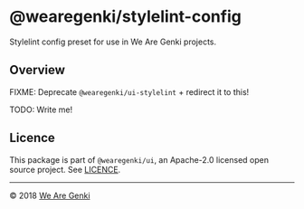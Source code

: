 # @wearegenki/stylelint-config

Stylelint config preset for use in We Are Genki projects.

## Overview

FIXME: Deprecate `@wearegenki/ui-stylelint` + redirect it to this!

TODO: Write me!

## Licence

This package is part of `@wearegenki/ui`, an Apache-2.0 licensed open source project. See [LICENCE](https://github.com/WeAreGenki/ui/blob/master/LICENCE).

-----

© 2018 [We Are Genki](https://wearegenki.com)
